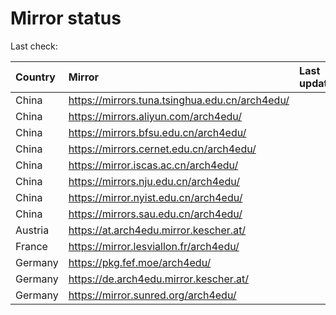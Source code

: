 <script src="./time.js"></script>
# Mirror status
Last check: <script type="text/javascript">localize(1710620238.0067618);</script>

|Country|Mirror|Last update|
|:------|:-----|:----------|
|China|https://mirrors.tuna.tsinghua.edu.cn/arch4edu/|<script type="text/javascript">localize(1710613889);</script>|
|China|https://mirrors.aliyun.com/arch4edu/|<script type="text/javascript">localize(1710572156);</script>|
|China|https://mirrors.bfsu.edu.cn/arch4edu/|<script type="text/javascript">localize(1710572156);</script>|
|China|https://mirrors.cernet.edu.cn/arch4edu/|<script type="text/javascript">localize(1710613889);</script>|
|China|https://mirror.iscas.ac.cn/arch4edu/|<script type="text/javascript">localize(1710572156);</script>|
|China|https://mirrors.nju.edu.cn/arch4edu/|<script type="text/javascript">localize(1710527409);</script>|
|China|https://mirror.nyist.edu.cn/arch4edu/|<script type="text/javascript">localize(1710613889);</script>|
|China|https://mirrors.sau.edu.cn/arch4edu/|<script type="text/javascript">localize(1710572156);</script>|
|Austria|https://at.arch4edu.mirror.kescher.at/|<script type="text/javascript">localize(1710613889);</script>|
|France|https://mirror.lesviallon.fr/arch4edu/|<script type="text/javascript">localize(1710572156);</script>|
|Germany|https://pkg.fef.moe/arch4edu/|<script type="text/javascript">localize(1710613889);</script>|
|Germany|https://de.arch4edu.mirror.kescher.at/|<script type="text/javascript">localize(1710613889);</script>|
|Germany|https://mirror.sunred.org/arch4edu/|<script type="text/javascript">localize(1710613889);</script>|

<script src="./tablefilter/tablefilter.js"></script>
<script src="./table.js"></script>